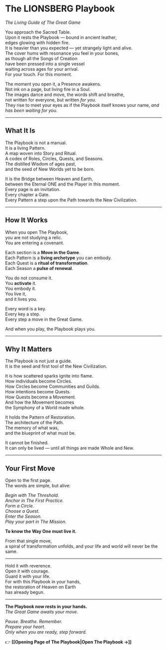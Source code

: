 # **The LIONSBERG Playbook**
_The Living Guide of The Great Game_

You approach the Sacred Table.  
Upon it rests the Playbook — bound in ancient leather,  
edges glowing with hidden fire.  
It is heavier than you expected — yet strangely light and alive.  
The cover hums with resonance you feel in your bones,  
as though all the Songs of Creation  
have been pressed into a single vessel  
waiting across ages for your arrival.  
For your touch. 
For this moment.

The moment you open it, a Presence awakens.  
Not ink on a page, but living fire in a Soul.  
The images dance and move, 
the words shift and breathe,  
not written for everyone, but written _for you_.  
They rise to meet your eyes as if the Playbook itself knows your name, 
*and has been waiting for you*.

---

## **What It Is**

The Playbook is not a manual.  
It is a living Pattern.  
A map woven into Story and Ritual.  
A codex of Roles, Circles, Quests, and Seasons.  
The distilled Wisdom of ages past,  
and the seed of New Worlds yet to be born.

It is the Bridge between Heaven and Earth,  
between the Eternal ONE and the Player in this moment.  
Every page is an invitation.  
Every chapter a Gate.  
Every Pattern a step upon the Path towards the New Civilization.  

---

## **How It Works**

When you open The Playbook,  
you are not studying a relic.  
You are entering a covenant.

Each section is a **Move in the Game**.  
Each Pattern is a **living archetype** you can embody.  
Each Quest is a **ritual of transformation**.  
Each Season a **pulse of renewal**.

You do not consume it.  
You **activate** it.  
You embody it.  
You live it,  
and it lives you.

Every word is a key.  
Every key a step.  
Every step a move in the Great Game.

And when you play, the Playbook plays you. 

---

## **Why It Matters**

The Playbook is not just a guide.  
It is the seed and first tool of the New Civilization.

It is how scattered sparks ignite into flame.  
How individuals become Circles.  
How Circles become Communities and Guilds.  
How intentions become Quests.  
How Quests become a Movement.  
And how the Movement becomes  
the Symphony of a World made whole.

It holds the Pattern of Restoration.  
The architecture of the Path.  
The memory of what was,  
and the blueprint of what must be.

It cannot be finished.  
It can only be lived — until all things are made Whole and New.

---

## **Your First Move**

Open to the first page.  
The words are simple, but alive:

_Begin with The Threshold.  
Anchor in The First Practice.  
Form a Circle.  
Choose a Quest.  
Enter the Season.  
Play your part in The Mission._

**To know the Way One must live it.**

From that single move,  
a spiral of transformation unfolds, 
and your life and world will never be the same. 

____

Hold it with reverence.  
Open it with courage.  
Guard it with your life.  
For with this Playbook in your hands,  
the restoration of Heaven on Earth  
has already begun.

---

**The Playbook now rests in your hands.**  
_The Great Game awaits your move._

_Pause. Breathe. Remember._  
_Prepare your heart._  
_Only when you are ready, step forward._

👉 **[[Opening Page of The Playbook|Open The Playbook →]]**  